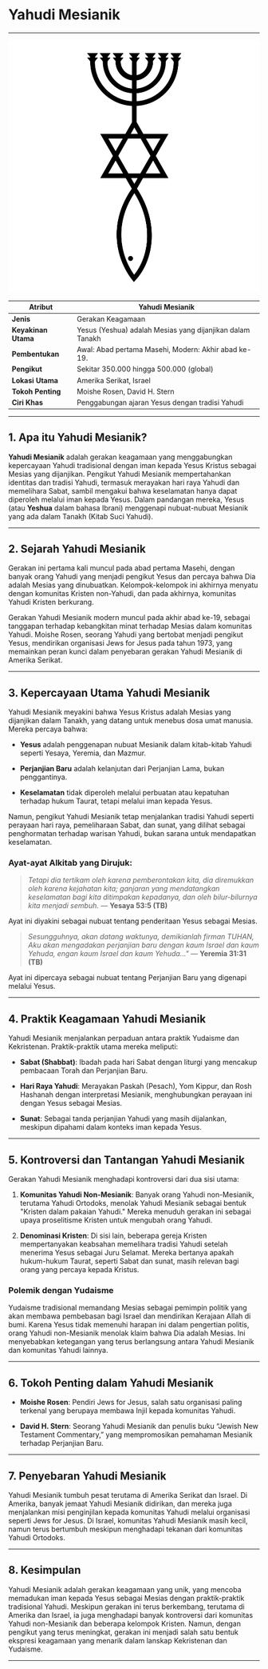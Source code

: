 # Yahudi Mesianik

---

![ilustrasi gambar logo Mesianik](data/img/yahudi_mesianik.svg)


| **Atribut** | **Yahudi Mesianik** |
|---|---|
| **Jenis** | Gerakan Keagamaan |
| **Keyakinan Utama** | Yesus (Yeshua) adalah Mesias yang dijanjikan dalam Tanakh |
| **Pembentukan** | Awal: Abad pertama Masehi, Modern: Akhir abad ke-19.|
| **Pengikut** | Sekitar 350.000 hingga 500.000 (global) |
| **Lokasi Utama** | Amerika Serikat, Israel |
| **Tokoh Penting** | Moishe Rosen, David H. Stern |
| **Ciri Khas** | Penggabungan ajaran Yesus dengan tradisi Yahudi  |

---

## 1. Apa itu Yahudi Mesianik?

**Yahudi Mesianik** adalah gerakan keagamaan yang menggabungkan kepercayaan Yahudi tradisional dengan iman kepada Yesus Kristus sebagai Mesias yang dijanjikan. Pengikut Yahudi Mesianik mempertahankan identitas dan tradisi Yahudi, termasuk merayakan hari raya Yahudi dan memelihara Sabat, sambil mengakui bahwa keselamatan hanya dapat diperoleh melalui iman kepada Yesus. Dalam pandangan mereka, Yesus (atau **Yeshua** dalam bahasa Ibrani) menggenapi nubuat-nubuat Mesianik yang ada dalam Tanakh (Kitab Suci Yahudi).

---

## 2. Sejarah Yahudi Mesianik

Gerakan ini pertama kali muncul pada abad pertama Masehi, dengan banyak orang Yahudi yang menjadi pengikut Yesus dan percaya bahwa Dia adalah Mesias yang dinubuatkan. Kelompok-kelompok ini akhirnya menyatu dengan komunitas Kristen non-Yahudi, dan pada akhirnya, komunitas Yahudi Kristen berkurang. 

Gerakan Yahudi Mesianik modern muncul pada akhir abad ke-19, sebagai tanggapan terhadap kebangkitan minat terhadap Mesias dalam komunitas Yahudi. Moishe Rosen, seorang Yahudi yang bertobat menjadi pengikut Yesus, mendirikan organisasi Jews for Jesus pada tahun 1973, yang memainkan peran kunci dalam penyebaran gerakan Yahudi Mesianik di Amerika Serikat.

---

## 3. Kepercayaan Utama Yahudi Mesianik

Yahudi Mesianik meyakini bahwa Yesus Kristus adalah Mesias yang dijanjikan dalam Tanakh, yang datang untuk menebus dosa umat manusia. Mereka percaya bahwa:

- **Yesus** adalah penggenapan nubuat Mesianik dalam kitab-kitab Yahudi seperti Yesaya, Yeremia, dan Mazmur.

- **Perjanjian Baru** adalah kelanjutan dari Perjanjian Lama, bukan penggantinya.

- **Keselamatan** tidak diperoleh melalui perbuatan atau kepatuhan terhadap hukum Taurat, tetapi melalui iman kepada Yesus.
  
Namun, pengikut Yahudi Mesianik tetap menjalankan tradisi Yahudi seperti perayaan hari raya, pemeliharaan Sabat, dan sunat, yang dilihat sebagai penghormatan terhadap warisan Yahudi, bukan sarana untuk mendapatkan keselamatan.

### Ayat-ayat Alkitab yang Dirujuk:

> *Tetapi dia tertikam oleh karena pemberontakan kita, dia diremukkan oleh karena kejahatan kita; ganjaran yang mendatangkan keselamatan bagi kita ditimpakan kepadanya, dan oleh bilur-bilurnya kita menjadi sembuh.*
> — **Yesaya 53:5 (TB)**

Ayat ini diyakini sebagai nubuat tentang penderitaan Yesus sebagai Mesias.

> *Sesungguhnya, akan datang waktunya, demikianlah firman TUHAN, Aku akan mengadakan perjanjian baru dengan kaum Israel dan kaum Yehuda, engan kaum Israel dan kaum Yehuda..."*
> — **Yeremia 31:31 (TB)**

Ayat ini dipercaya sebagai nubuat tentang Perjanjian Baru yang digenapi melalui Yesus.

---

## 4. Praktik Keagamaan Yahudi Mesianik

Yahudi Mesianik menjalankan perpaduan antara praktik Yudaisme dan Kekristenan. Praktik-praktik utama mereka meliputi:

- **Sabat (Shabbat)**: Ibadah pada hari Sabat dengan liturgi yang mencakup pembacaan Torah dan Perjanjian Baru.

- **Hari Raya Yahudi**: Merayakan Paskah (Pesach), Yom Kippur, dan Rosh Hashanah dengan interpretasi Mesianik, menghubungkan perayaan ini dengan Yesus sebagai Mesias.

- **Sunat**: Sebagai tanda perjanjian Yahudi yang masih dijalankan, meskipun dipahami dalam konteks iman kepada Yesus.

---

## 5. Kontroversi dan Tantangan Yahudi Mesianik

Gerakan Yahudi Mesianik menghadapi kontroversi dari dua sisi utama:

1. **Komunitas Yahudi Non-Mesianik**: Banyak orang Yahudi non-Mesianik, terutama Yahudi Ortodoks, menolak Yahudi Mesianik sebagai bentuk "Kristen dalam pakaian Yahudi." Mereka menuduh gerakan ini sebagai upaya proselitisme Kristen untuk mengubah orang Yahudi.
   
2. **Denominasi Kristen**: Di sisi lain, beberapa gereja Kristen mempertanyakan keabsahan memelihara tradisi Yahudi setelah menerima Yesus sebagai Juru Selamat. Mereka bertanya apakah hukum-hukum Taurat, seperti Sabat dan sunat, masih relevan bagi orang yang percaya kepada Kristus.

### Polemik dengan Yudaisme
Yudaisme tradisional memandang Mesias sebagai pemimpin politik yang akan membawa pembebasan bagi Israel dan mendirikan Kerajaan Allah di bumi. Karena Yesus tidak memenuhi harapan ini dalam pengertian politis, orang Yahudi non-Mesianik menolak klaim bahwa Dia adalah Mesias. Ini menyebabkan ketegangan yang terus berlangsung antara Yahudi Mesianik dan komunitas Yahudi lainnya.

---

## 6. Tokoh Penting dalam Yahudi Mesianik

- **Moishe Rosen**: Pendiri Jews for Jesus, salah satu organisasi paling terkenal yang berupaya membawa Injil kepada komunitas Yahudi.

- **David H. Stern**: Seorang Yahudi Mesianik dan penulis buku “Jewish New Testament Commentary,” yang mempromosikan pemahaman Mesianik terhadap Perjanjian Baru.

---

## 7. Penyebaran Yahudi Mesianik

Yahudi Mesianik tumbuh pesat terutama di Amerika Serikat dan Israel. Di Amerika, banyak jemaat Yahudi Mesianik didirikan, dan mereka juga menjalankan misi penginjilan kepada komunitas Yahudi melalui organisasi seperti Jews for Jesus. Di Israel, komunitas Yahudi Mesianik masih kecil, namun terus bertumbuh meskipun menghadapi tekanan dari komunitas Yahudi Ortodoks.

---

## 8. Kesimpulan
Yahudi Mesianik adalah gerakan keagamaan yang unik, yang mencoba memadukan iman kepada Yesus sebagai Mesias dengan praktik-praktik tradisional Yahudi. Meskipun gerakan ini terus berkembang, terutama di Amerika dan Israel, ia juga menghadapi banyak kontroversi dari komunitas Yahudi non-Mesianik dan beberapa kelompok Kristen. Namun, dengan pengikut yang terus meningkat, gerakan ini menjadi salah satu bentuk ekspresi keagamaan yang menarik dalam lanskap Kekristenan dan Yudaisme.

---
